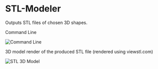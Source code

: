 # STL-Modeler
Outputs STL files of chosen 3D shapes.

Command Line

![Command Line](https://i.imgur.com/2g8Zmin.png)

3D model render of the produced STL file (rendered using viewstl.com)

![STL 3D Model](https://i.imgur.com/edlXHjr.png)
